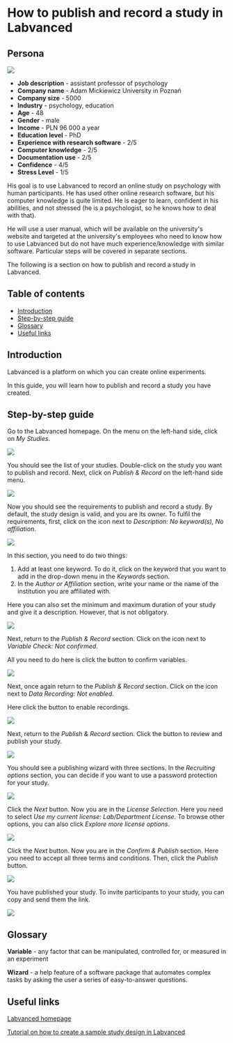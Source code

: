 # How to publish and record a study in Labvanced

## Persona

![](images/persona5.png)


* **Job description** - assistant professor of psychology
* **Company name** - Adam Mickiewicz University in Poznań
* **Company size** - 5000
* **Industry** - psychology, education
* **Age** - 48
* **Gender** - male
* **Income** - PLN 96 000 a year
* **Education level** - PhD
* **Experience with research software** - 2/5
* **Computer knowledge** - 2/5
* **Documentation use** - 2/5
* **Confidence** - 4/5
* **Stress Level** - 1/5

His goal is to use Labvanced to record an online study on psychology with human participants. He has used other online research software, but his computer knowledge is quite limited. He is eager to learn, confident in his abilities, and not stressed (he is a psychologist, so he knows how to deal with that).

He will use a user manual, which will be available on the university's website and targeted at the university's employees who need to know how to use Labvanced but do not have much experience/knowledge with similar software. Particular steps will be covered in separate sections.

The following is a section on how to publish and record a study in Labvanced.

## Table of contents
  - [Introduction](#introduction)
  - [Step-by-step guide](#step-by-step-guide)
  - [Glossary](#glossary)
  - [Useful links](#useful-links)

## Introduction

Labvanced is a platform on which you can create online experiments.

In this guide, you will learn how to publish and record a study you have created.

## Step-by-step guide

Go to the Labvanced homepage. On the menu on the left-hand side, click on 
*My Studies*.

![](images/1001.png)

You should see the list of your studies. Double-click on the study you want to publish and record. Next, click on *Publish & Record* on the left-hand side menu.

![](images/3.png)

Now you should see the requirements to publish and record a study. By default, the study design is valid, and you are its owner. To fulfil the requirements, first, click on the icon next to *Description: No keyword(s), No affiliation*.

![](images/43.png)

In this section, you need to do two things:
1. Add at least one keyword. To do it, click on the keyword that you want to add in the drop-down menu in the *Keywords* section.
2. In the *Author or Affiliation* section, write your name or the name of the institution you are affiliated with.

Here you can also set the minimum and maximum duration of your study and give it a description. However, that is not obligatory.

![](images/51515.png)

Next, return to the *Publish & Record* section. Click on the icon next to *Variable Check: Not confirmed*.

All you need to do here is click the button to confirm variables.

![](images/77.png)

Next, once again return to the *Publish & Record* section. Click on the icon next to *Data Recording: Not enabled*.

Here click the button to enable recordings. 

![](images/333.png)

Next, return to the *Publish & Record* section. Click the button to review and publish your study.

![](images/111.png)

You should see a publishing wizard with three sections. In the *Recruiting options* section, you can decide if you want to use a password protection for your study.

![](images/12.png)

Click the *Next* button. Now you are in the *License Selection*. Here you need to select *Use my current license: Lab/Department License*. To browse other options, you can also click *Explore more license options*.

![](images/13.png)

Click the *Next* button. Now you are in the *Confirm & Publish* section. Here you need to accept all three terms and conditions. Then, click the *Publish* button.

![](images/14.png)

You have published your study. To invite participants to your study, you can copy and send them the link. 

![](images/1212.png)

## Glossary

**Variable** - any factor that can be manipulated, controlled for, or measured in an experiment

**Wizard** - a help feature of a software package that automates complex tasks by asking the user a series of easy-to-answer questions.

## Useful links

[Labvanced homepage](https://www.labvanced.com/)

[Tutorial on how to create a sample study design in Labvanced](https://www.youtube.com/watch?v=E6G3ZI9JKBQ)

















